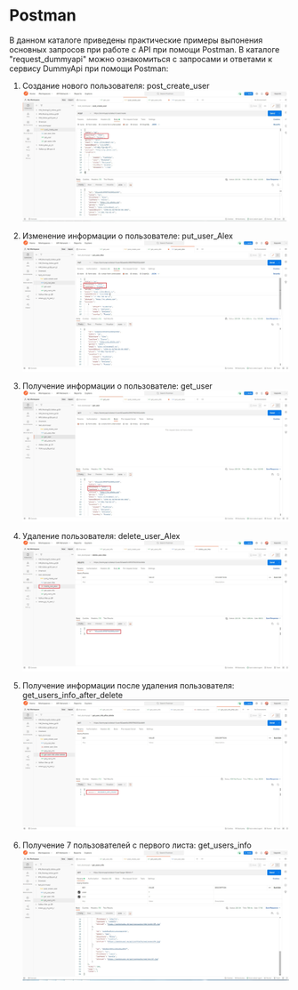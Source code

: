 # Postman
В данном каталоге приведены практические примеры выпонения основных запросов при работе с API при помощи Postman.
В каталоге "request_dummyapi" можно ознакомиться с запросами и ответами к сервису DummyApi при помощи Postman:
1) Создание нового пользователя: post_create_user
![ScreenShot](https://github.com/AlexeyVZM/Postman/blob/main/request_dummyapi/post_create_user.jpg)

2) Изменение информации о пользователе: put_user_Alex
![ScreenShot](https://github.com/AlexeyVZM/Postman/blob/main/request_dummyapi/put_user_Alex.jpg)

3) Получение информации о пользователе: get_user
![ScreenShot](https://github.com/AlexeyVZM/Postman/blob/main/request_dummyapi/get_user.jpg)

4) Удаление пользователя: delete_user_Alex
![ScreenShot](https://github.com/AlexeyVZM/Postman/blob/main/request_dummyapi/delete_user_Alex.jpg)

5) Получение информации после удаления пользователя: get_users_info_after_delete
![ScreenShot](https://github.com/AlexeyVZM/Postman/blob/main/request_dummyapi/get_users_info_after_delete.jpg)

6) Получение 7 пользователей с первого листа: get_users_info
![ScreenShot](https://github.com/AlexeyVZM/Postman/blob/main/request_dummyapi/get_users_info.jpg)
